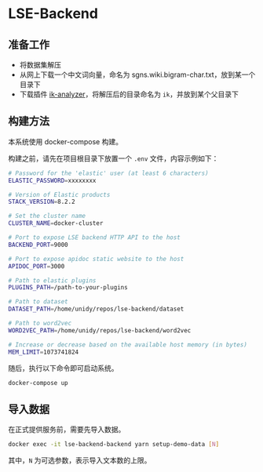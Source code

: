 # LSE-Backend

## 准备工作

- 将数据集解压
- 从网上下载一个中文词向量，命名为 sgns.wiki.bigram-char.txt，放到某一个目录下
- 下载插件 [ik-analyzer](https://github.com/medcl/elasticsearch-analysis-ik)，将解压后的目录命名为 `ik`，并放到某个父目录下

## 构建方法

本系统使用 docker-compose 构建。

构建之前，请先在项目根目录下放置一个 `.env` 文件，内容示例如下：

```bash
# Password for the 'elastic' user (at least 6 characters)
ELASTIC_PASSWORD=xxxxxxxx

# Version of Elastic products
STACK_VERSION=8.2.2

# Set the cluster name
CLUSTER_NAME=docker-cluster

# Port to expose LSE backend HTTP API to the host
BACKEND_PORT=9000

# Port to expose apidoc static website to the host
APIDOC_PORT=3000

# Path to elastic plugins
PLUGINS_PATH=/path-to-your-plugins

# Path to dataset
DATASET_PATH=/home/unidy/repos/lse-backend/dataset

# Path to word2vec
WORD2VEC_PATH=/home/unidy/repos/lse-backend/word2vec

# Increase or decrease based on the available host memory (in bytes)
MEM_LIMIT=1073741824

```

随后，执行以下命令即可启动系统。

```bash
docker-compose up
```

## 导入数据

在正式提供服务前，需要先导入数据。

```bash
docker exec -it lse-backend-backend yarn setup-demo-data [N]
```

其中，`N` 为可选参数，表示导入文本数的上限。
